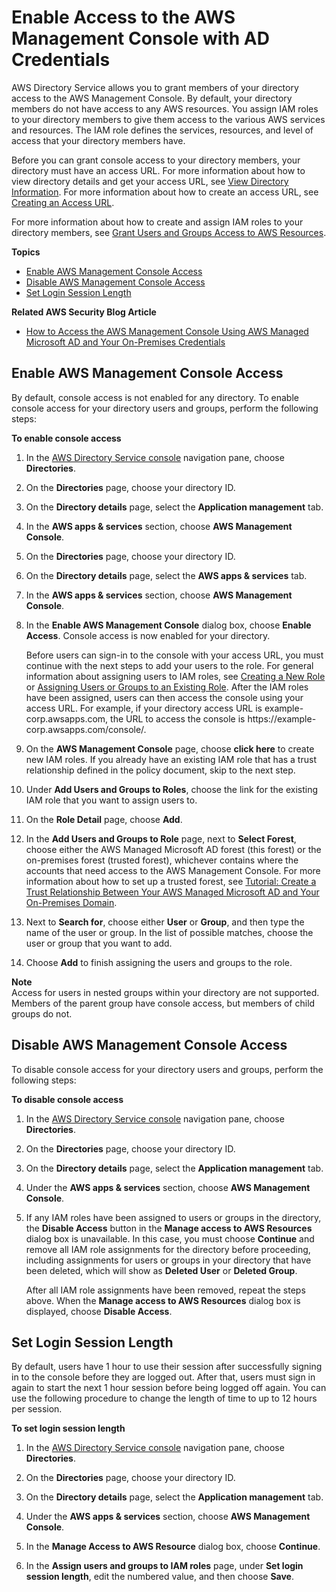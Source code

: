 # Enable Access to the AWS Management Console with AD Credentials<a name="simple_ad_management_console_access"></a>

AWS Directory Service allows you to grant members of your directory access to the AWS Management Console\. By default, your directory members do not have access to any AWS resources\. You assign IAM roles to your directory members to give them access to the various AWS services and resources\. The IAM role defines the services, resources, and level of access that your directory members have\.

Before you can grant console access to your directory members, your directory must have an access URL\. For more information about how to view directory details and get your access URL, see [View Directory Information](ms_ad_view_directory_info.md)\. For more information about how to create an access URL, see [Creating an Access URL](ms_ad_create_access_url.md)\.

For more information about how to create and assign IAM roles to your directory members, see [Grant Users and Groups Access to AWS Resources](ms_ad_manage_roles.md)\.

**Topics**
+ [Enable AWS Management Console Access](#console_enable)
+ [Disable AWS Management Console Access](#console_disable)
+ [Set Login Session Length](#console_session)

**Related AWS Security Blog Article**
+ [How to Access the AWS Management Console Using AWS Managed Microsoft AD and Your On\-Premises Credentials](https://aws.amazon.com/blogs/security/how-to-access-the-aws-management-console-using-aws-microsoft-ad-and-your-on-premises-credentials/)

## Enable AWS Management Console Access<a name="console_enable"></a>

By default, console access is not enabled for any directory\. To enable console access for your directory users and groups, perform the following steps:

**To enable console access**

1. In the [AWS Directory Service console](https://console.aws.amazon.com/directoryservicev2/) navigation pane, choose **Directories**\.

1. On the **Directories** page, choose your directory ID\.

1. On the **Directory details** page, select the **Application management** tab\.

1. In the **AWS apps & services** section, choose **AWS Management Console**\. 

1. On the **Directories** page, choose your directory ID\.

1. On the **Directory details** page, select the **AWS apps & services** tab\.

1. In the **AWS apps & services** section, choose **AWS Management Console**\. 

1. In the **Enable AWS Management Console** dialog box, choose **Enable Access**\. Console access is now enabled for your directory\.

   Before users can sign\-in to the console with your access URL, you must continue with the next steps to add your users to the role\. For general information about assigning users to IAM roles, see [Creating a New Role](create_role.md) or [Assigning Users or Groups to an Existing Role](assign_role.md)\. After the IAM roles have been assigned, users can then access the console using your access URL\. For example, if your directory access URL is example\-corp\.awsapps\.com, the URL to access the console is https://example\-corp\.awsapps\.com/console/\. 

1. On the **AWS Management Console** page, choose **click here** to create new IAM roles\. If you already have an existing IAM role that has a trust relationship defined in the policy document, skip to the next step\.

1. Under **Add Users and Groups to Roles**, choose the link for the existing IAM role that you want to assign users to\.

1. On the **Role Detail** page, choose **Add**\. 

1. In the **Add Users and Groups to Role** page, next to **Select Forest**, choose either the AWS Managed Microsoft AD forest \(this forest\) or the on\-premises forest \(trusted forest\), whichever contains where the accounts that need access to the AWS Management Console\. For more information about how to set up a trusted forest, see [Tutorial: Create a Trust Relationship Between Your AWS Managed Microsoft AD and Your On\-Premises Domain](ms_ad_tutorial_setup_trust.md)\.

1. Next to **Search for**, choose either **User** or **Group**, and then type the name of the user or group\. In the list of possible matches, choose the user or group that you want to add\. 

1. Choose **Add** to finish assigning the users and groups to the role\.

**Note**  
Access for users in nested groups within your directory are not supported\. Members of the parent group have console access, but members of child groups do not\.

## Disable AWS Management Console Access<a name="console_disable"></a>

To disable console access for your directory users and groups, perform the following steps:

**To disable console access**

1. In the [AWS Directory Service console](https://console.aws.amazon.com/directoryservicev2/) navigation pane, choose **Directories**\.

1. On the **Directories** page, choose your directory ID\.

1. On the **Directory details** page, select the **Application management** tab\.

1. Under the **AWS apps & services** section, choose **AWS Management Console**\. 

1. If any IAM roles have been assigned to users or groups in the directory, the **Disable Access** button in the **Manage access to AWS Resources** dialog box is unavailable\. In this case, you must choose **Continue** and remove all IAM role assignments for the directory before proceeding, including assignments for users or groups in your directory that have been deleted, which will show as **Deleted User** or **Deleted Group**\.

   After all IAM role assignments have been removed, repeat the steps above\. When the **Manage access to AWS Resources** dialog box is displayed, choose **Disable Access**\.

## Set Login Session Length<a name="console_session"></a>

By default, users have 1 hour to use their session after successfully signing in to the console before they are logged out\. After that, users must sign in again to start the next 1 hour session before being logged off again\. You can use the following procedure to change the length of time to up to 12 hours per session\.

**To set login session length**

1. In the [AWS Directory Service console](https://console.aws.amazon.com/directoryservicev2/) navigation pane, choose **Directories**\.

1. On the **Directories** page, choose your directory ID\.

1. On the **Directory details** page, select the **Application management** tab\.

1. Under the **AWS apps & services** section, choose **AWS Management Console**\. 

1. In the **Manage Access to AWS Resource** dialog box, choose **Continue**\.

1. In the **Assign users and groups to IAM roles** page, under **Set login session length**, edit the numbered value, and then choose **Save**\.